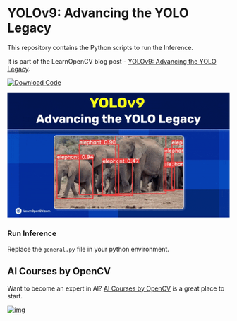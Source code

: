 # YOLOv9: Advancing the YOLO Legacy

This repository contains the Python scripts to run the Inference.   

It is part of the LearnOpenCV blog post - [YOLOv9: Advancing the YOLO Legacy](https://learnopencv.com/yolov9-advancing-the-yolo-legacy/).

[<img src="https://learnopencv.com/wp-content/uploads/2022/07/download-button-e1657285155454.png" alt="Download Code" width="200">](https://www.dropbox.com/scl/fo/480yqxajzejjnzqguda8d/h?rlkey=y0h41gcso4fgm8iwk9ccfyuoi&dl=1)

![](readme_images/feature.gif)

### Run Inference

Replace the ``general.py`` file in your python environment.

## AI Courses by OpenCV

Want to become an expert in AI? [AI Courses by OpenCV](https://opencv.org/courses/) is a great place to start.

[![img](https://learnopencv.com/wp-content/uploads/2023/01/AI-Courses-By-OpenCV-Github.png)](https://opencv.org/courses/)
